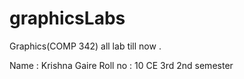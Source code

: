 # graphicsLabs
Graphics(COMP 342) all lab till now .

Name : Krishna Gaire
Roll no : 10 
CE 3rd 2nd semester 
